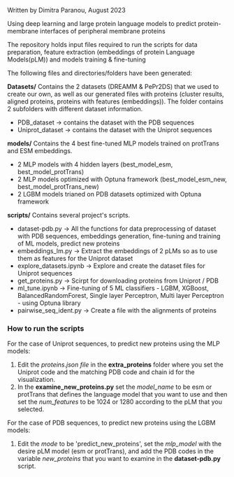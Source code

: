 Written by Dimitra Paranou, August 2023

Using deep learning and large protein language models to predict protein-membrane interfaces of peripheral membrane proteins

The repository holds input files required to run the scripts for data preparation, feature extraction (embeddings of protein Language Models(pLM)) and models training & fine-tuning

The following files and directories/folders have been generated:

**Datasets/**
Contains the 2 datasets (DREAMM & PePr2DS) that we used to create our own, as well as our generated files with proteins (cluster results, aligned proteins, proteins with features (embeddings)). The folder contains 2 subfolders with different dataset information.

- PDB_dataset -> contains the dataset with the PDB sequences
- Uniprot_dataset -> contains the dataset with the Uniprot sequences

**models/**
Contains the 4 best fine-tuned MLP models trained on protTrans and ESM embeddings.

- 2 MLP models with 4 hidden layers (best_model_esm, best_model_protTrans)
- 2 MLP models optimized with Optuna framework (best_model_esm_new, best_model_protTrans_new)
- 2 LGBM models trianed on PDB datasets optimized with Optuna framework

**scripts/**
Contains several project's scripts.

- dataset-pdb.py -> All the functions for data preprocessing of dataset with PDB sequences, embeddings generation, fine-tuning and training of ML models, predict new proteins
- embeddings_lm.py -> Extract the embeddings of 2 pLMs so as to use them as features for the Uniprot dataset
- explore_datasets.ipynb -> Explore and create the dataset files for Uniprot sequences
- get_proteins.py -> Scirpt for downloading proteins from Uniprot / PDB
- ml_tune.ipynb -> Fine-tuning of 5 ML classifiers - LGBM, XGBoost, BalancedRandomForest, Single layer Perceptron, Multi layer Perceptron - using Optuna library
- pairwise_seq_ident.py -> Create a file with the alignments of proteins

### How to run the scripts

For the case of Uniprot sequences, to predict new proteins using the MLP models:

1. Edit the _proteins.json file_ in the **extra_proteins** folder where you set the Uniprot code and the matching PDB code and chain id for the visualization.
2. In the **examine_new_proteins.py** set the _model_name_ to be esm or protTrans that defines the language model that you want to use and then set the _num_features_ to be 1024 or 1280 according to the pLM that you selected.

For the case of PDB sequences, to predict new proteins using the LGBM models:

1. Edit the _mode_ to be 'predict_new_proteins', set the _mlp_model_ with the desire pLM model (esm or protTrans), and add the PDB codes in the variable _new_proteins_ that you want to examine in the **dataset-pdb.py** script.
